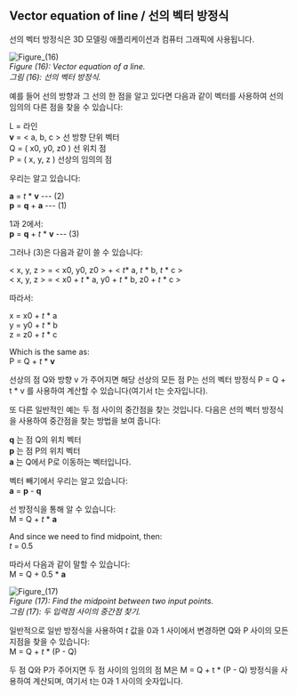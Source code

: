 ## Vector equation of line / 선의 벡터 방정식

선의 벡터 방정식은 3D 모델링 애플리케이션과 컴퓨터 그래픽에 사용됩니다.

![Figure_(16)](https://github.com/user-attachments/assets/7249fb54-3fd3-4ca9-a958-ac8a68a151ef) <br>
*Figure (16): Vector equation of a line.* <br>
*그림 (16): 선의 벡터 방정식.*

예를 들어 선의 방향과 그 선의 한 점을 알고 있다면 다음과 같이 벡터를 사용하여 선의 임의의 다른 점을 찾을 수 있습니다:

L = 라인 <br>
**v** = < a, b, c > 선 방향 단위 벡터 <br>
Q = ( x0, y0, z0 ) 선 위치 점 <br>
P = ( x, y, z ) 선상의 임의의 점

우리는 알고 있습니다:

**a** = *t* * **v** --- (2) <br>
**p** = **q** + **a** --- (1)

1과 2에서: <br>
**p** = **q** + *t* * **v** --- (3)

그러나 (3)은 다음과 같이 쓸 수 있습니다:

< x, y, z > = < x0, y0, z0 > + < *t** a, *t* * b, *t* * c > <br>
< x, y, z > = < x0 + *t* * a, y0 + *t* * b, z0 + *t* * c >

따라서:

x = x0 + *t* * a <br>
y = y0 + *t* * b <br>
z = z0 + *t* * c

Which is the same as: <br>
P = Q + *t* * **v**

선상의 점 Q와 방향 v 가 주어지면 해당 선상의 모든 점 P는 선의 벡터 방정식 P = Q + t * v 를 사용하여 계산할 수 있습니다(여기서 t는 숫자입니다).

또 다른 일반적인 예는 두 점 사이의 중간점을 찾는 것입니다. 다음은 선의 벡터 방정식을 사용하여 중간점을 찾는 방법을 보여 줍니다:

**q** 는 점 Q의 위치 벡터 <br>
**p** 는 점 P의 위치 벡터 <br>
**a** 는 Q에서 P로 이동하는 벡터입니다.

벡터 빼기에서 우리는 알고 있습니다: <br>
**a** = **p** - **q**

선 방정식을 통해 알 수 있습니다: <br>
M = Q + *t* * **a**

And since we need to find midpoint, then: <br>
*t* = 0.5

따라서 다음과 같이 말할 수 있습니다: <br>
M = Q + 0.5 * **a**

![Figure_(17)](https://github.com/user-attachments/assets/d57f0f5b-7ccf-4e2d-8ecf-c89e82503aa9) <br>
*Figure (17): Find the midpoint between two input points.* <br>
*그림 (17): 두 입력점 사이의 중간점 찾기.*

일반적으로 일반 방정식을 사용하여 *t* 값을 0과 1 사이에서 변경하면 Q와 P 사이의 모든 지점을 찾을 수 있습니다: <br>
M = Q + *t* * (P - Q)

두 점 Q와 P가 주어지면 두 점 사이의 임의의 점 M은 M = Q + t * (P - Q) 방정식을 사용하여 계산되며, 여기서 t는 0과 1 사이의 숫자입니다.